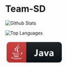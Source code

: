 # Team-SD

 ![Github Stats](https://github-readme-stats.vercel.app/api?username=ArkSourcer&count_private=true&show_icons=true&include_all_commits=true&hide_border=true&count_private=true&theme=gotham)
  <p align="right
<img src="svg/t-part/Arktik-java.svg" alt="ark" style="vertical-align:top; margin:6px 4px">

![Top Languages](https://github-readme-stats.vercel.app/api/top-langs/?username=ArkSourcer&show_icons=true&include_all_commits=true&hide_border=true&count_private=true&theme=gotham&langs_count=10)
</details>
<a href="#">
    <img src="svg/lang/java.svg" alt="java" style="vertical-align:top; margin:6px 4px">   


